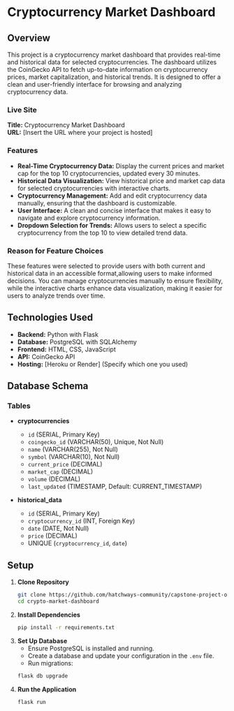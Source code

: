 # Cryptocurrency Market Dashboard

## Overview

This project is a cryptocurrency market dashboard that provides real-time and historical data for selected cryptocurrencies. The dashboard utilizes the CoinGecko API to fetch up-to-date information on cryptocurrency prices, market capitalization, and historical trends. It is designed to offer a clean and user-friendly interface for browsing and analyzing cryptocurrency data.

### Live Site

**Title:** Cryptocurrency Market Dashboard  
**URL:** [Insert the URL where your project is hosted]

### Features

- **Real-Time Cryptocurrency Data:** Display the current prices and market cap for the top 10 cryptocurrencies, updated every 30 minutes.
- **Historical Data Visualization:** View historical price and market cap data for selected cryptocurrencies with interactive charts.
- **Cryptocurrency Management:** Add and edit cryptocurrency data manually, ensuring that the dashboard is customizable.
- **User Interface:** A clean and concise interface that makes it easy to navigate and explore cryptocurrency information.
- **Dropdown Selection for Trends:** Allows users to select a specific cryptocurrency from the top 10 to view detailed trend data.

### Reason for Feature Choices

These features were selected to provide users with both current and historical data in an accessible format,allowing users to make informed decisions. You can manage cryptocurrencies manually to ensure flexibility, while the interactive charts enhance data visualization, making it easier for users to analyze trends over time.

## Technologies Used

- **Backend:** Python with Flask
- **Database:** PostgreSQL with SQLAlchemy
- **Frontend:** HTML, CSS, JavaScript
- **API:** CoinGecko API
- **Hosting:** [Heroku or Render] (Specify which one you used)

## Database Schema

### Tables

- **cryptocurrencies**
  - `id` (SERIAL, Primary Key)
  - `coingecko_id` (VARCHAR(50), Unique, Not Null)
  - `name` (VARCHAR(255), Not Null)
  - `symbol` (VARCHAR(10), Not Null)
  - `current_price` (DECIMAL)
  - `market_cap` (DECIMAL)
  - `volume` (DECIMAL)
  - `last_updated` (TIMESTAMP, Default: CURRENT_TIMESTAMP)

- **historical_data**
  - `id` (SERIAL, Primary Key)
  - `cryptocurrency_id` (INT, Foreign Key)
  - `date` (DATE, Not Null)
  - `price` (DECIMAL)
  - UNIQUE (`cryptocurrency_id`, `date`)

## Setup

1. **Clone Repository**
    ```bash
    git clone https://github.com/hatchways-community/capstone-project-one-abf8076dc70c48ff8b62544bc1e76312.git
    cd crypto-market-dashboard
    ```
2. **Install Dependencies**
    ```bash
    pip install -r requirements.txt
    ```
3. **Set Up Database**
    - Ensure PostgreSQL is installed and running.
    - Create a database and update your configuration in the `.env` file.
    - Run migrations:
    ```bash
    flask db upgrade
    ```
4. **Run the Application**
    ```bash
    flask run
    ```
